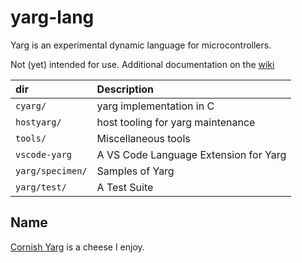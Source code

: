 # yarg-lang

Yarg is an experimental dynamic language for microcontrollers.

Not (yet) intended for use. Additional documentation on the [wiki][wiki]

[wiki]: https://github.com/jhmcaleely/yarg-lang/wiki

| dir | Description |
| :--- | :--- |
| `cyarg/` | yarg implementation in C |
| `hostyarg/` | host tooling for yarg maintenance |
| `tools/` | Miscellaneous tools |
| `vscode-yarg` | A VS Code Language Extension for Yarg |
| `yarg/specimen/` | Samples of Yarg |
| `yarg/test/` | A Test Suite |

## Name

[Cornish Yarg](https://en.wikipedia.org/wiki/Cornish_Yarg) is a cheese I enjoy.
